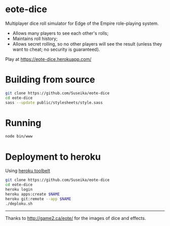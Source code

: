 # eote-dice

Multiplayer dice roll simulator for Edge of the Empire role-playing system.

- Allows many players to see each other's rolls;
- Maintains roll history;
- Allows secret rolling, so no other players will see the result (unless they want to cheat; no security is guaranteed).

Play at https://eote-dice.herokuapp.com/


# Building from source

```sh
git clone https://github.com/Suseika/eote-dice
cd eote-dice
sass --update public/stylesheets/style.sass
```

# Running

```sh
node bin/www
```

# Deployment to heroku

Using [heroku toolbelt](https://toolbelt.heroku.com/)

```sh
git clone https://github.com/Suseika/eote-dice
cd eote-dice
heroku login
heroku apps:create $NAME
heroku git:remote --app $NAME
./deploku.sh
```

---

Thanks to http://game2.ca/eote/ for the images of dice and effects.
